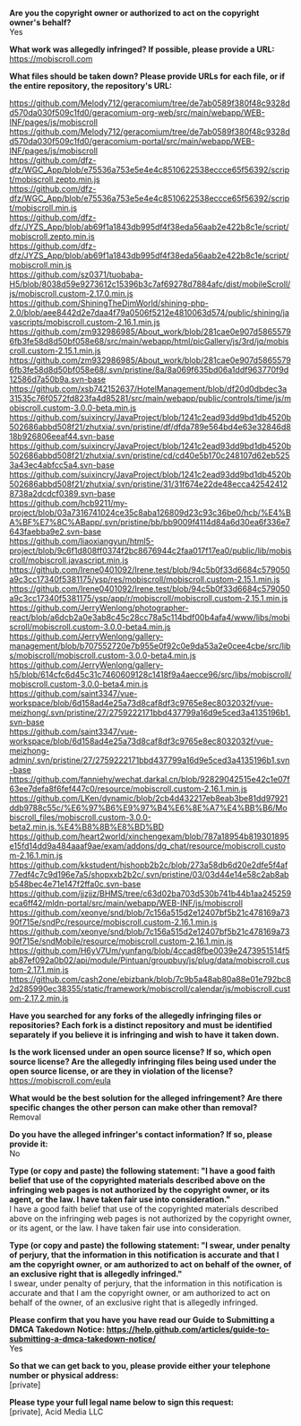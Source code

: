 **Are you the copyright owner or authorized to act on the copyright owner's behalf?**    
Yes

**What work was allegedly infringed? If possible, please provide a URL:**    
https://mobiscroll.com

**What files should be taken down? Please provide URLs for each file, or if the entire repository, the repository's URL:**    

https://github.com/Melody712/geracomium/tree/de7ab0589f380f48c9328dd570da030f509c1fd0/geracomium-org-web/src/main/webapp/WEB-INF/pages/js/mobiscroll   
https://github.com/Melody712/geracomium/tree/de7ab0589f380f48c9328dd570da030f509c1fd0/geracomium-portal/src/main/webapp/WEB-INF/pages/js/mobiscroll   
https://github.com/dfz-dfz/WGC_App/blob/e75536a753e5e4e4c8510622538eccce65f56392/script/mobiscroll.zepto.min.js   
https://github.com/dfz-dfz/WGC_App/blob/e75536a753e5e4e4c8510622538eccce65f56392/script/mobiscroll.min.js   
https://github.com/dfz-dfz/JYZS_App/blob/ab69f1a1843db995df4f38eda56aab2e422b8c1e/script/mobiscroll.zepto.min.js   
https://github.com/dfz-dfz/JYZS_App/blob/ab69f1a1843db995df4f38eda56aab2e422b8c1e/script/mobiscroll.min.js   
https://github.com/sz0371/tuobaba-H5/blob/8038d59e9273612c15396b3c7af69278d7884afc/dist/mobileScroll/js/mobiscroll.custom-2.17.0.min.js   
https://github.com/ShiningTheDimWorld/shining-php-2.0/blob/aee8442d2e7daa4f79a0506f5212e4810063d574/public/shining/javascripts/mobiscroll.custom-2.16.1.min.js   
https://github.com/zm932986985/About_work/blob/281cae0e907d58655796fb3fe58d8d50bf058e68/src/main/webapp/html/picGallery/js/3rd/jq/mobiscroll.custom-2.15.1.min.js   
https://github.com/zm932986985/About_work/blob/281cae0e907d58655796fb3fe58d8d50bf058e68/.svn/pristine/8a/8a069f635bd06a1ddf963770f9d12586d7a50b9a.svn-base   
https://github.com/xsb742152637/HotelManagement/blob/df20d0dbdec3a31535c76f0572fd823fa4d85281/src/main/webapp/public/controls/time/js/mobiscroll.custom-3.0.0-beta.min.js   
https://github.com/suixincry/JavaProject/blob/1241c2ead93dd9bd1db4520b502686abbd508f21/zhutxia/.svn/pristine/df/dfda789e564bd4e63e32846d818b926806eeaf44.svn-base   
https://github.com/suixincry/JavaProject/blob/1241c2ead93dd9bd1db4520b502686abbd508f21/zhutxia/.svn/pristine/cd/cd40e5b170c248107d62eb5253a43ec4abfcc5a4.svn-base   
https://github.com/suixincry/JavaProject/blob/1241c2ead93dd9bd1db4520b502686abbd508f21/zhutxia/.svn/pristine/31/31f674e22de48ecca425424128738a2dcdcf0389.svn-base   
https://github.com/hcb9211/my-project/blob/03a7316741024ce35c8aba126809d23c93c36be0/hcb/%E4%BA%BF%E7%8C%ABapp/.svn/pristine/bb/bb9009f4114d84a6d30ea6f336e7643faebba9e2.svn-base   
https://github.com/liaoxiangyun/html5-project/blob/9c6f1d808ff0374f2bc8676944c2faa017f17ea0/public/lib/mobiscroll/mobiscroll.javascript.min.js   
https://github.com/Irene0401092/Irene.test/blob/94c5b0f33d6684c579050a9c3cc17340f5381175/ysp/res/mobiscroll/mobiscroll.custom-2.15.1.min.js   
https://github.com/Irene0401092/Irene.test/blob/94c5b0f33d6684c579050a9c3cc17340f5381175/ysp/app/r/mobiscroll/mobiscroll.custom-2.15.1.min.js   
https://github.com/JerryWenlong/photographer-react/blob/a6dcb2a0e3ab8c45c28cc78a5c114bdf00b4afa4/www/libs/mobiscroll/mobiscroll.custom-3.0.0-beta4.min.js   
https://github.com/JerryWenlong/gallery-management/blob/b707552720e7b955e0f92c0e9da53a2e0cee4cbe/src/libs/mobiscroll/mobiscroll.custom-3.0.0-beta4.min.js   
https://github.com/JerryWenlong/gallery-h5/blob/614cfc6d45c31c7460609128c1418f9a4aecce96/src/libs/mobiscroll/mobiscroll.custom-3.0.0-beta4.min.js   
https://github.com/saint3347/vue-workspace/blob/6d158ad4e25a73d8caf8df3c9765e8ec8032032f/vue-meizhong/.svn/pristine/27/2759222171bbd437799a16d9e5ced3a4135196b1.svn-base   
https://github.com/saint3347/vue-workspace/blob/6d158ad4e25a73d8caf8df3c9765e8ec8032032f/vue-meizhong-admin/.svn/pristine/27/2759222171bbd437799a16d9e5ced3a4135196b1.svn-base   
https://github.com/fanniehy/wechat.darkal.cn/blob/92829042515e42c1e07f63ee7defa8f6fef447c0/resource/mobiscroll.custom-2.16.1.min.js   
https://github.com/LKen/dynamic/blob/2cb4d432217eb8eab3be81dd97921ddb9788c55c/%E6%97%B6%E9%97%B4%E6%8E%A7%E4%BB%B6/Mobiscroll_files/mobiscroll.custom-3.0.0-beta2.min.js.%E4%B8%8B%E8%BD%BD   
https://github.com/heart2world/xinchengexam/blob/787a18954b819301895e15fd14dd9a484aaaf9ae/exam/addons/dg_chat/resource/mobiscroll.custom-2.16.1.min.js   
https://github.com/kkstudent/hjshopb2b2c/blob/273a58db6d20e2dfe5f4af77edf4c7c9d196e7a5/shopxxb2b2c/.svn/pristine/03/03d44e14e58c2ab8abb548bec4e71e147f2ffa0c.svn-base   
https://github.com/jjzjjz/BHMS/tree/c63d02ba703d530b741b44b1aa245259eca6ff42/mldn-portal/src/main/webapp/WEB-INF/js/mobiscroll   
https://github.com/xeonye/snd/blob/7c156a515d2e12407bf5b21c478169a7390f715e/sndPc/resource/mobiscroll.custom-2.16.1.min.js   
https://github.com/xeonye/snd/blob/7c156a515d2e12407bf5b21c478169a7390f715e/sndMobile/resource/mobiscroll.custom-2.16.1.min.js   
https://github.com/H6yV7Um/yunfang/blob/4ccad8fbe0039e2473951514f5ab87ef092a0b02/api/module/Pintuan/groupbuy/js/plug/data/mobiscroll.custom-2.17.1.min.js   
https://github.com/cash2one/ebizbank/blob/7c9b5a48ab80a88e01e792bc82d285990ec38355/static/framework/mobiscroll/calendar/js/mobiscroll.custom-2.17.2.min.js   

**Have you searched for any forks of the allegedly infringing files or repositories? Each fork is a distinct repository and must be identified separately if you believe it is infringing and wish to have it taken down.**    

**Is the work licensed under an open source license? If so, which open source license? Are the allegedly infringing files being used under the open source license, or are they in violation of the license?**    
https://mobiscroll.com/eula

**What would be the best solution for the alleged infringement? Are there specific changes the other person can make other than removal?**    
Removal

**Do you have the alleged infringer's contact information? If so, please provide it:**    
No

**Type (or copy and paste) the following statement: "I have a good faith belief that use of the copyrighted materials described above on the infringing web pages is not authorized by the copyright owner, or its agent, or the law. I have taken fair use into consideration."**    
I have a good faith belief that use of the copyrighted materials described above on the infringing web pages is not authorized by the copyright owner, or its agent, or the law. I have taken fair use into consideration.

**Type (or copy and paste) the following statement: "I swear, under penalty of perjury, that the information in this notification is accurate and that I am the copyright owner, or am authorized to act on behalf of the owner, of an exclusive right that is allegedly infringed."**    
I swear, under penalty of perjury, that the information in this notification is accurate and that I am the copyright owner, or am authorized to act on behalf of the owner, of an exclusive right that is allegedly infringed.

**Please confirm that you have you have read our Guide to Submitting a DMCA Takedown Notice: https://help.github.com/articles/guide-to-submitting-a-dmca-takedown-notice/**    
Yes

**So that we can get back to you, please provide either your telephone number or physical address:**    
[private]  

**Please type your full legal name below to sign this request:**  
[private], Acid Media LLC
